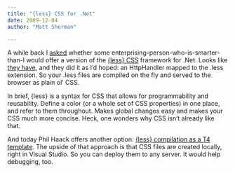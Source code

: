 ```yaml
---
title: "{less} CSS for .Net"
date: 2009-12-04
author: "Matt Sherman"

---
```


A while back I [asked](/blog/post/Imagine-CSS-evolved-as-a-programming-language.aspx) whether some enterprising-person-who-is-smarter-than-I would offer a version of the [{less} CSS](http://lesscss.org/) framework for .Net. Looks like [they have](http://www.dotlesscss.com/), and they did it as I’d hoped: an HttpHandler mapped to the .less extension. So your .less files are compiled on the fly and served to the browser as plain ol’ CSS.

In brief, {less} is a syntax for CSS that allows for programmability and reusability. Define a color (or a whole set of CSS properties) in one place, and refer to them throughout. Makes global changes easy and makes your CSS much more concise. Heck, one wonders why CSS isn’t already like that.

And today Phil Haack offers another option: [{less} compilation as a T4 template](http://haacked.com/archive/2009/12/02/t4-template-for-less-css.aspx). The upside of that approach is that CSS files are created locally, right in Visual Studio. So you can deploy them to any server. It would help debugging, too.
